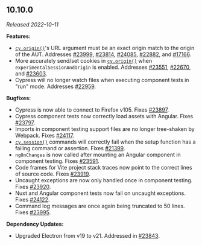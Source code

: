 ## 10.10.0

_Released 2022-10-11_

**Features:**

- [`cy.origin()`](/api/commands/origin)'s URL argument must be an exact origin
  match to the origin of the AUT. Addresses
  [#23999](https://github.com/cypress-io/cypress/issues/23999),
  [#23814](https://github.com/cypress-io/cypress/issues/23814),
  [#24085](https://github.com/cypress-io/cypress/issues/24085),
  [#22882](https://github.com/cypress-io/cypress/issues/22882), and
  [#17166](https://github.com/cypress-io/cypress/issues/17166).
- More accurately send/set cookies in [`cy.origin()`](/api/commands/origin) when
  `experimentalSessionAndOrigin` is enabled. Addresses
  [#23551](https://github.com/cypress-io/cypress/issues/23551),
  [#22670](https://github.com/cypress-io/cypress/issues/22670), and
  [#23603](https://github.com/cypress-io/cypress/issues/23603).
- Cypress will no longer watch files when executing component tests in "run"
  mode. Addresses [#22959](https://github.com/cypress-io/cypress/issues/22959).

**Bugfixes:**

- Cypress is now able to connect to Firefox v105. Fixes
  [#23897](https://github.com/cypress-io/cypress/issues/23897).
- Cypress component tests now correctly load assets with Angular. Fixes
  [#23797](https://github.com/cypress-io/cypress/issues/23797).
- Imports in component testing support files are no longer tree-shaken by
  Webpack. Fixes [#24117](https://github.com/cypress-io/cypress/issues/24117).
- [`cy.session()`](/api/commands/session) commands will correctly fail when the
  setup function has a failing command or assertion. Fixes
  [#21399](https://github.com/cypress-io/cypress/issues/21399).
- `ngOnChanges` is now called after mounting an Angular component in component
  testing. Fixes [#23591](https://github.com/cypress-io/cypress/issues/23591).
- Code frames for Vite project stack traces now point to the correct lines of
  source code. Fixes
  [#23919](https://github.com/cypress-io/cypress/issues/23919).
- Uncaught exceptions are now only handled once in component testing. Fixes
  [#23920](https://github.com/cypress-io/cypress/issues/23920).
- Nuxt and Angular component tests now fail on uncaught exceptions. Fixes
  [#24122](https://github.com/cypress-io/cypress/pull/24122).
- Command log messages are once again being truncated to 50 lines. Fixes
  [#23995](https://github.com/cypress-io/cypress/issues/23995).

**Dependency Updates:**

- Upgraded Electron from v19 to v21. Addressed in
  [#23843](https://github.com/cypress-io/cypress/issues/23843).
